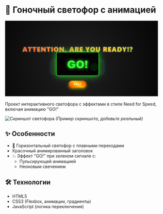 # 🚦 Гоночный светофор с анимацией

![alt text](image.png)

Проект интерактивного светофора с эффектами в стиле Need for Speed, включая анимацию "GO!" 

![Скриншот светофора](screenshot.png) *(Пример скриншота, добавьте реальный)*

## ✨ Особенности

- 🚗 Горизонтальный светофор с плавными переходами
- Красочный анимированный заголовок
- 💥 Эффект "GO!" при зеленом сигнале с:
  - Пульсирующей анимацией
  - Неоновым свечением
 

## 🛠 Технологии

- HTML5
- CSS3 (Flexbox, анимации, градиенты)
- JavaScript (логика переключения)


